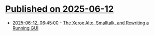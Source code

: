 # [Published on 2025-06-12](index.md)

* [2025-06-12, 06:45:00](https://soylentnews.org/article.pl?sid=25/06/11/0156201&from=rss) - [The Xerox Alto, Smalltalk, and Rewriting a Running GUI](https://soylentnews.org/article.pl?sid=25/06/11/0156201&from=rss)
